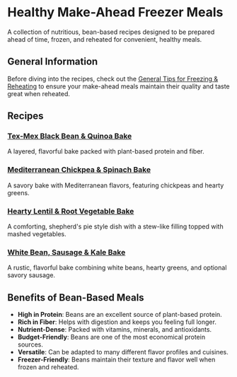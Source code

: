 # Healthy Make-Ahead Freezer Meals

A collection of nutritious, bean-based recipes designed to be prepared ahead of time, frozen, and reheated for convenient, healthy meals.

## General Information

Before diving into the recipes, check out the [General Tips for Freezing & Reheating](general-tips.md) to ensure your make-ahead meals maintain their quality and taste great when reheated.

## Recipes

### [Tex-Mex Black Bean & Quinoa Bake](tex-mex-black-bean-quinoa-bake.md)
A layered, flavorful bake packed with plant-based protein and fiber.

### [Mediterranean Chickpea & Spinach Bake](mediterranean-chickpea-spinach-bake.md)
A savory bake with Mediterranean flavors, featuring chickpeas and hearty greens.

### [Hearty Lentil & Root Vegetable Bake](hearty-lentil-root-vegetable-bake.md)
A comforting, shepherd's pie style dish with a stew-like filling topped with mashed vegetables.

### [White Bean, Sausage & Kale Bake](white-bean-sausage-kale-bake.md)
A rustic, flavorful bake combining white beans, hearty greens, and optional savory sausage.

## Benefits of Bean-Based Meals

- **High in Protein**: Beans are an excellent source of plant-based protein.
- **Rich in Fiber**: Helps with digestion and keeps you feeling full longer.
- **Nutrient-Dense**: Packed with vitamins, minerals, and antioxidants.
- **Budget-Friendly**: Beans are one of the most economical protein sources.
- **Versatile**: Can be adapted to many different flavor profiles and cuisines.
- **Freezer-Friendly**: Beans maintain their texture and flavor well when frozen and reheated.